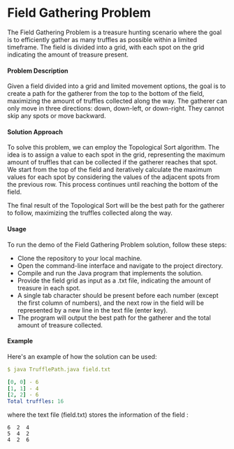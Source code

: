 # Field Gathering Problem
The Field Gathering Problem is a treasure hunting scenario where the goal is to efficiently gather as many truffles as possible within a limited timeframe. The field is divided into a grid, with each spot on the grid indicating the amount of treasure present.

#### Problem Description
Given a field divided into a grid and limited movement options, the goal is to create a path for the gatherer from the top to the bottom of the field, maximizing the amount of truffles collected along the way. The gatherer can only move in three directions: down, down-left, or down-right. They cannot skip any spots or move backward.

#### Solution Approach
To solve this problem, we can employ the Topological Sort algorithm. The idea is to assign a value to each spot in the grid, representing the maximum amount of truffles that can be collected if the gatherer reaches that spot. We start from the top of the field and iteratively calculate the maximum values for each spot by considering the values of the adjacent spots from the previous row. This process continues until reaching the bottom of the field.

The final result of the Topological Sort will be the best path for the gatherer to follow, maximizing the truffles collected along the way.

#### Usage
To run the demo of the Field Gathering Problem solution, follow these steps:

* Clone the repository to your local machine.
* Open the command-line interface and navigate to the project directory.
* Compile and run the Java program that implements the solution.
* Provide the field grid as input as a .txt file, indicating the amount of treasure in each spot.
* A single tab character should be present before each number (except the first column of numbers), and
  the next row in the field will be represented by a new line in the text file (enter key).
* The program will output the best path for the gatherer and the total amount of treasure collected.

#### Example
Here's an example of how the solution can be used:

```yaml
$ java TrufflePath.java field.txt

[0, 0] - 6
[1, 1] - 4
[2, 2] - 6
Total truffles: 16
```
where the text file (field.txt) stores the information of the field :

```
6  2  4
5  4  2
4  2  6
```

